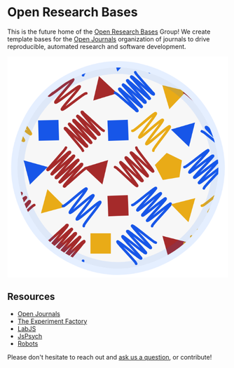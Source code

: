 # Open Research Bases

This is the future home of the [Open Research Bases](https://openbases.github.io) 
Group! We create template bases for the [Open Journals](https://www.github.com/openjournals)
organization of journals to drive reproducible, automated research and software
development.

![img/openbases-petri.png](img/openbases-petri.png)

## Resources

 - [Open Journals](https://www.github.com/openjournals)
 - [The Experiment Factory](https://expfactory.github.io)
 - [LabJS](https://labjs.readthedocs.io)
 - [JsPsych](https://www.jspsych.org/)
 - [Robots](https://github.com/expfactory/expfactory-robots)

Please don't hesitate to reach out and 
[ask us a question](https://www.github.com/openbases/openbases.github.io/issues), 
or contribute!
